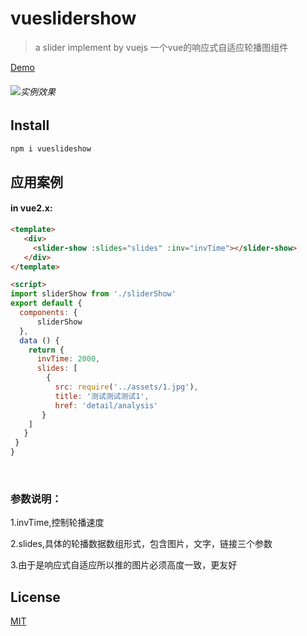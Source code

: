 # vueslidershow

> a slider implement by vuejs
>一个vue的响应式自适应轮播图组件

[Demo](https://github.com/HongqingCao/My-Code/tree/master/VueSliderShow)

###### ![实例效果](https://github.com/HongqingCao/My-Code/blob/master/VueSliderShow/VueSlider.gif)

## Install
``` bash
npm i vueslideshow
```


## 应用案例

#### in vue2.x:

```html
<template>
   <div>
     <slider-show :slides="slides" :inv="invTime"></slider-show>
   </div>
</template>

<script>
import sliderShow from './sliderShow'
export default {
  components: {
      sliderShow
  },
  data () {
    return {
      invTime: 2000,
      slides: [
        {
          src: require('../assets/1.jpg'),
          title: '测试测试测试1',
          href: 'detail/analysis'
       }
    ]
   }
 }
}
```
<br>

### 参数说明：

 1.invTime,控制轮播速度
 
 2.slides,具体的轮播数据数组形式，包含图片，文字，链接三个参数
 
 3.由于是响应式自适应所以推的图片必须高度一致，更友好

## License

[MIT](LICENSE)

